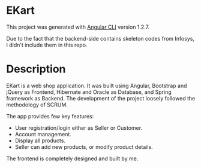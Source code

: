 # EKart

This project was generated with [Angular CLI](https://github.com/angular/angular-cli) version 1.2.7.

Due to the fact that the backend-side contains skeleton codes from Infosys, I didn't include them in this repo.

# Description
EKart is a web shop application. It was built using Angular, Bootstrap and jQuery as Frontend, Hibernate and Oracle as Database, and Spring framework as Backend. The development of the project loosely followed the methodology of SCRUM.
 
The app provides few key features:

- User registration/login either as Seller or Customer.
- Account management.
- Display all products.
- Seller can add new products, or modify product details.

The frontend is completely designed and built by me.
